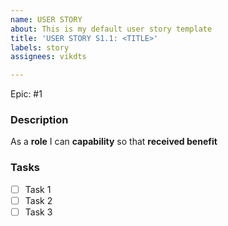 ```yaml
---
name: USER STORY
about: This is my default user story template
title: 'USER STORY S1.1: <TITLE>'
labels: story
assignees: vikdts

---
```


Epic: #1

### Description

As a **role** I can **capability** so that **received benefit**

### Tasks

- [ ] Task 1
- [ ] Task 2
- [ ] Task 3
